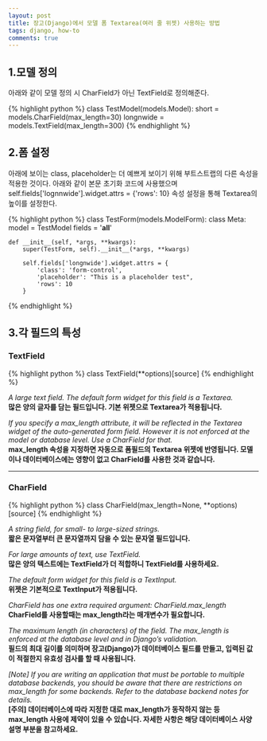 ```yaml
---
layout: post
title: 장고(Django)에서 모델 폼 Textarea(여러 줄 위젯) 사용하는 방법
tags: django, how-to
comments: true
---
```


## 1.모델 정의

아래와 같이 모델 정의 시 CharField가 아닌 TextField로 정의해준다.

{% highlight python %}
class TestModel(models.Model):
    short = models.CharField(max_length=30)
    longnwide = models.TextField(max_length=300)
{% endhighlight %}

## 2.폼 설정

아래에 보이는 class, placeholder는 더 예쁘게 보이기 위해 부트스트랩의 다른 속성을 적용한 것이다. 아래와 같이 본문 초기화 코드에 사용했으며 self.fields['lognnwide'].widget.attrs = {'rows': 10} 속성 설정을 통해 Textarea의 높이를 설정한다.

{% highlight python %}
class TestForm(models.ModelForm):
    class Meta:
        model = TestModel
        fields = '__all__'

    def __init__(self, *args, **kwargs):
        super(TestForm, self).__init__(*args, **kwargs)

        self.fields['longnwide'].widget.attrs = {
            'class': 'form-control',
            'placeholder': "This is a placeholder test",
            'rows': 10
        }
{% endhighlight %}



## 3.각 필드의 특성

### TextField
{% highlight python %}
class TextField(**options)[source]
{% endhighlight %}

*A large text field. The default form widget for this field is a Textarea.*   
**많은 양의 글자를 담는 필드입니다. 기본 위젯으로 Textarea가 적용됩니다.**

*If you specify a max_length attribute, it will be reflected in the Textarea widget of the auto-generated form field. However it is not enforced at the model or database level. Use a CharField for that.*      
**max_length 속성을 지정하면 자동으로 폼필드의 Textarea 위젯에 반영됩니다. 모델이나 데이터베이스에는 영향이 없고 CharField를 사용한 것과 같습니다.**

---

### CharField

{% highlight python %}
class CharField(max_length=None, **options)[source]
{% endhighlight %}

*A string field, for small- to large-sized strings.*   
**짧은 문자열부터 큰 문자열까지 담을 수 있는 문자열 필드입니다.**

*For large amounts of text, use TextField.*   
**많은 양의 텍스트에는 TextField가 더 적합하니 TextField를 사용하세요.**

*The default form widget for this field is a TextInput.*   
**위젯은 기본적으로 TextInput가 적용됩니다.**

*CharField has one extra required argument: CharField.max_length*   
**CharField를 사용할때는 max_length라는 매개변수가 필요합니다.**

*The maximum length (in characters) of the field. The max_length is enforced at the database level and in Django’s validation.*   
**필드의 최대 길이를 의미하며 장고(Django)가 데이터베이스 필드를 만들고, 입력된 값이 적절한지 유효성 검사를 할 때 사용됩니다.**

*[Note] If you are writing an application that must be portable to multiple database backends, you should be aware that there are restrictions on max_length for some backends. Refer to the database backend notes for details.*   
**[주의] 데이터베이스에 따라 지정한 대로 max_length가 동작하지 않는 등 max_length 사용에 제약이 있을 수 있습니다. 자세한 사항은 해당 데이터베이스 사양 설명 부분을 참고하세요.**
